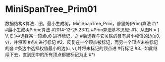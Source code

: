 # MiniSpanTree_Prim01
数据结构&算法，图，最小生成树，MiniSpanTree_Prim，普里姆(Prim)算法
#/*
#最小生成树Prime算法
#2014-12-25 23:12 
#Prim算法基本思想: 
#1、从图N = { V, E }中选择某一顶点u0 进行标记，之
#后选择与它关联的具有最小权值的边(u0, v)，并将顶
#点v 进行标记
#2、反复在一个顶点被标记，而另一个顶点未被标记的各
#条边中选择权值最小的边(u, v),并将未标记的顶点进
#行标记
#3、如此继续下去，直到图中的所有顶点都被标记为止
#*/
